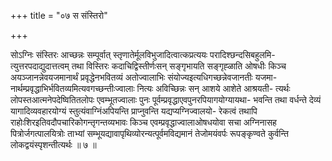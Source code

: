 +++
title = "०७ स संस्तिरो"

+++

सोऽग्निः संस्तिरः आच्छन्नः सम्पूर्वात् स्तृणातेर्मूलविभुजादित्वात्कप्रत्ययः परादिश्छन्दसिबहुलमि- त्युत्तरपदाद्युदात्तत्वम् तथा विस्तिरः कदाचिद्विस्तीर्णःसन् सङ्गृभायति सङ्गृह्ळाति ओषधीः किञ्च अयञ्जानन्नेवयजमानार्थं प्रवृद्धेनभवितव्यं अतोज्वालाभिः संयोज्यइत्यधिगच्छन्नेवजानतीः यजमा- नार्थम्प्रवृद्धाभिर्भवितव्यमित्यवगच्छन्तीःज्वालाः नित्यः अविच्छिन्नः सन् आशये आशेते आश्रयती- त्यर्थः लोपस्तआत्मनेपदेष्वितितलोपः एवम्भूतज्वालाः पुनः पूर्वम्प्रवृद्धाएवपुनरपियागयोग्यायथा- भवन्ति तथा वर्धन्ते देव्यं यागादिव्यवहारयोग्यं स्तुत्यंवाग्निंअपियन्ति प्राप्नुवन्ति यद्यप्यग्निज्वालयो- रेकत्वं तथापि राहोःशिरइतिवदौपचारिकोगन्तृगन्तव्यभावः किञ्च एवम्प्रवृद्धाज्वालाओषधयोवा सचा अग्निनासह पित्रोर्जगत्पालयित्रोः ताभ्यां सम्भूयद्यावापृथिव्योरन्यत्पूर्वमविद्यमानं तेजोमयंवर्पः रूपङ्कृण्वते कुर्वन्ति लोकद्वयंस्पृशन्तीत्यर्थः ॥ ७ ॥